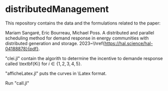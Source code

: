 # distributedManagement

This repository contains the data and the formulations related to the paper:

 Mariam Sangaré, Eric Bourreau, Michael Poss. A distributed and parallel scheduling method for demand response in energy communities with distributed generation and storage. 2023~\href{https://hal.science/hal-04188878}{pdf}.

 "clei.jl" contain the algorith to determine the incentive to demande response called \textbf{Ki} for $i\in \{1,2,3,4,5\}$.

 "afficheLatex.jl" puts the curves in \Latex format.
 
 Run "call.jl" 

 

